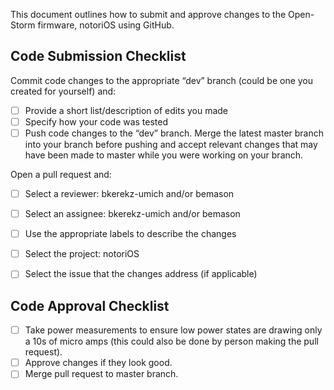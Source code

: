 
This document outlines how to submit and approve changes to the Open-Storm firmware, notoriOS using GitHub.

## Code Submission Checklist

Commit code changes to the appropriate “dev” branch (could be one you created for yourself) and:
-[ ] Provide a short list/description of edits you made
-[ ] Specify how your code was tested
-[ ] Push code changes to the “dev” branch. Merge the latest master branch into your branch before pushing and accept relevant changes that may have been made to master while you were working on your branch.

Open a pull request and: 
-[ ] Select a reviewer: bkerekz-umich and/or bemason
-[ ] Select an assignee: bkerekz-umich and/or bemason
-[ ] Use the appropriate labels to describe the changes
-[ ] Select the project: notoriOS
-[ ] Select the issue that the changes address (if applicable)


## Code Approval Checklist

-[ ] Take power measurements to ensure low power states are drawing only a 10s of micro amps (this could also be done by person making the pull request). 
-[ ] Approve changes if they look good.
-[ ] Merge pull request to master branch.
